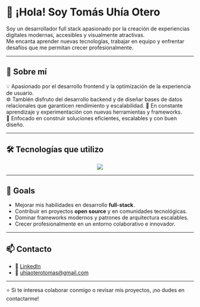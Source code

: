 # 👋 ¡Hola! Soy **Tomás Uhía Otero**

Soy un desarrollador full stack apasionado por la creación de experiencias digitales modernas, accesibles y visualmente atractivas.  
Me encanta aprender nuevas tecnologías, trabajar en equipo y enfrentar desafíos que me permitan crecer profesionalmente.

---

## 🧠 Sobre mí

💡 Apasionado por el desarrollo frontend y la optimización de la experiencia de usuario.  
⚙️ También disfruto del desarrollo backend y de diseñar bases de datos relacionales que garanticen rendimiento y escalabilidad.
🚀 En constante aprendizaje y experimentación con nuevas herramientas y frameworks.  
🎯 Enfocado en construir soluciones eficientes, escalables y con buen diseño.

---

## 🛠️ Tecnologías que utilizo

<p align="center">
  <img src="https://skillicons.dev/icons?i=html,css,react,astro,javascript,python,php,api,sql,mysql,java,eclipse,bootstrap,tailwind,androidstudio,visualstudio,vscode" />
</p>

---

## 🎯 Goals

- Mejorar mis habilidades en desarrollo **full-stack**.  
- Contribuir en proyectos **open source** y en comunidades tecnológicas.  
- Dominar frameworks modernos y patrones de arquitectura escalables.  
- Crecer profesionalmente en un entorno colaborativo e innovador.

---

## 📫 Contacto

- 💼 [LinkedIn](https://www.linkedin.com/in/tom%C3%A1s-uh%C3%ADa-otero-b10748345/)  
- 📧 uhiaoterotomas@gmail.com 
---

⭐ Si te interesa colaborar conmigo o revisar mis proyectos, ¡no dudes en contactarme!
